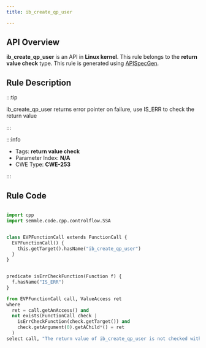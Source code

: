 ```yaml
---
title: ib_create_qp_user

---
```



## API Overview
**ib_create_qp_user** is an API in **Linux kernel**. This rule belongs to the **return value check** type. This rule is generated using [APISpecGen](../../tools/APISpecGen).
## Rule Description

:::tip

ib_create_qp_user returns error pointer on failure, use IS_ERR to check the return value

:::

:::info

- Tags: **return value check**
- Parameter Index: **N/A**
- CWE Type: **CWE-253**

:::

## Rule Code
```python

import cpp
import semmle.code.cpp.controlflow.SSA


class EVPFunctionCall extends FunctionCall {
  EVPFunctionCall() {
    this.getTarget().hasName("ib_create_qp_user")
  }
}


predicate isErrCheckFunction(Function f) {
  f.hasName("IS_ERR") 
}

from EVPFunctionCall call, ValueAccess ret
where
  ret = call.getAnAccess() and
  not exists(FunctionCall check |
    isErrCheckFunction(check.getTarget()) and
    check.getArgument(0).getAChild*() = ret
  )
select call, "The return value of ib_create_qp_user is not checked with IS_ERR."
    
```